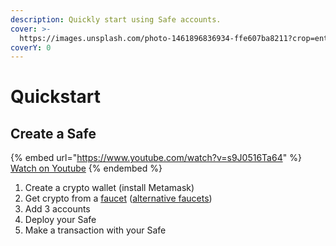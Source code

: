```yaml
---
description: Quickly start using Safe accounts.
cover: >-
  https://images.unsplash.com/photo-1461896836934-ffe607ba8211?crop=entropy&cs=tinysrgb&fm=jpg&ixid=MnwxOTcwMjR8MHwxfHNlYXJjaHwxfHxzdGFydHxlbnwwfHx8fDE2NzM2MDY2NzQ&ixlib=rb-4.0.3&q=80
coverY: 0
---
```


# Quickstart

## Create a Safe

{% embed url="https://www.youtube.com/watch?v=s9J0516Ta64" %}
[Watch on Youtube](https://www.youtube.com/watch?v=s9J0516Ta64)
{% endembed %}

1. Create a crypto wallet (install Metamask)
2. Get crypto from a [faucet](https://github.com/arddluma/awesome-list-testnet-faucets) ([alternative faucets](https://github.com/arddluma/awesome-list-testnet-faucets))
3. Add 3 accounts
4. Deploy your Safe
5. Make a transaction with your Safe







